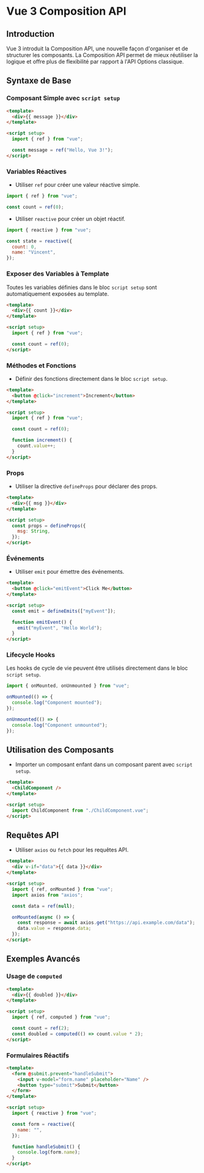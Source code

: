 # Vue 3 Composition API

## Introduction

Vue 3 introduit la Composition API, une nouvelle façon d'organiser et de structurer les composants. La Composition API permet de mieux réutiliser la logique et offre plus de flexibilité par rapport à l'API Options classique.

## Syntaxe de Base

### Composant Simple avec `script setup`

```html
<template>
  <div>{{ message }}</div>
</template>

<script setup>
  import { ref } from "vue";

  const message = ref("Hello, Vue 3!");
</script>
```

### Variables Réactives

- Utiliser `ref` pour créer une valeur réactive simple.

```javascript
import { ref } from "vue";

const count = ref(0);
```

- Utiliser `reactive` pour créer un objet réactif.

```javascript
import { reactive } from "vue";

const state = reactive({
  count: 0,
  name: "Vincent",
});
```

### Exposer des Variables à Template

Toutes les variables définies dans le bloc `script setup` sont automatiquement exposées au template.

```html
<template>
  <div>{{ count }}</div>
</template>

<script setup>
  import { ref } from "vue";

  const count = ref(0);
</script>
```

### Méthodes et Fonctions

- Définir des fonctions directement dans le bloc `script setup`.

```html
<template>
  <button @click="increment">Increment</button>
</template>

<script setup>
  import { ref } from "vue";

  const count = ref(0);

  function increment() {
    count.value++;
  }
</script>
```

### Props

- Utiliser la directive `defineProps` pour déclarer des props.

```html
<template>
  <div>{{ msg }}</div>
</template>

<script setup>
  const props = defineProps({
    msg: String,
  });
</script>
```

### Événements

- Utiliser `emit` pour émettre des événements.

```html
<template>
  <button @click="emitEvent">Click Me</button>
</template>

<script setup>
  const emit = defineEmits(["myEvent"]);

  function emitEvent() {
    emit("myEvent", "Hello World");
  }
</script>
```

### Lifecycle Hooks

Les hooks de cycle de vie peuvent être utilisés directement dans le bloc `script setup`.

```javascript
import { onMounted, onUnmounted } from "vue";

onMounted(() => {
  console.log("Component mounted");
});

onUnmounted(() => {
  console.log("Component unmounted");
});
```

## Utilisation des Composants

- Importer un composant enfant dans un composant parent avec `script setup`.

```html
<template>
  <ChildComponent />
</template>

<script setup>
  import ChildComponent from "./ChildComponent.vue";
</script>
```

## Requêtes API

- Utiliser `axios` ou `fetch` pour les requêtes API.

```html
<template>
  <div v-if="data">{{ data }}</div>
</template>

<script setup>
  import { ref, onMounted } from "vue";
  import axios from "axios";

  const data = ref(null);

  onMounted(async () => {
    const response = await axios.get("https://api.example.com/data");
    data.value = response.data;
  });
</script>
```

## Exemples Avancés

### Usage de `computed`

```html
<template>
  <div>{{ doubled }}</div>
</template>

<script setup>
  import { ref, computed } from "vue";

  const count = ref(2);
  const doubled = computed(() => count.value * 2);
</script>
```

### Formulaires Réactifs

```html
<template>
  <form @submit.prevent="handleSubmit">
    <input v-model="form.name" placeholder="Name" />
    <button type="submit">Submit</button>
  </form>
</template>

<script setup>
  import { reactive } from "vue";

  const form = reactive({
    name: "",
  });

  function handleSubmit() {
    console.log(form.name);
  }
</script>
```
